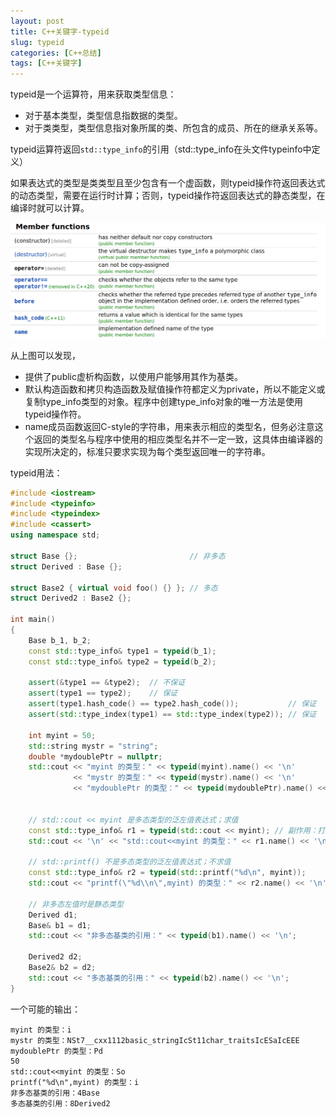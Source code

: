 ```yaml
---
layout: post
title: C++关键字-typeid
slug: typeid
categories: [C++总结]
tags: [C++关键字]
---
```


typeid是一个运算符，用来获取类型信息：
+ 对于基本类型，类型信息指数据的类型。
+ 对于类类型，类型信息指对象所属的类、所包含的成员、所在的继承关系等。

typeid运算符返回`std::type_info`的引用（std::type_info在头文件typeinfo中定义）

如果表达式的类型是类类型且至少包含有一个虚函数，则typeid操作符返回表达式的动态类型，需要在运行时计算；否则，typeid操作符返回表达式的静态类型，在编译时就可以计算。

![](/assets/images/type_info.png)

从上图可以发现，
+ 提供了public虚析构函数，以使用户能够用其作为基类。
+ 默认构造函数和拷贝构造函数及赋值操作符都定义为private，所以不能定义或复制type_info类型的对象。程序中创建type_info对象的唯一方法是使用typeid操作符。
+ name成员函数返回C-style的字符串，用来表示相应的类型名，但务必注意这个返回的类型名与程序中使用的相应类型名并不一定一致，这具体由编译器的实现所决定的，标准只要求实现为每个类型返回唯一的字符串。

typeid用法：
```cpp
#include <iostream>
#include <typeinfo>
#include <typeindex>
#include <cassert>
using namespace std;

struct Base {};                         // 非多态
struct Derived : Base {};

struct Base2 { virtual void foo() {} }; // 多态
struct Derived2 : Base2 {};

int main()
{
    Base b_1, b_2;
    const std::type_info& type1 = typeid(b_1);
    const std::type_info& type2 = typeid(b_2);

    assert(&type1 == &type2);  // 不保证
    assert(type1 == type2);    // 保证
    assert(type1.hash_code() == type2.hash_code());           // 保证
    assert(std::type_index(type1) == std::type_index(type2)); // 保证

    int myint = 50;
    std::string mystr = "string";
    double *mydoublePtr = nullptr;
    std::cout << "myint 的类型：" << typeid(myint).name() << '\n'
              << "mystr 的类型：" << typeid(mystr).name() << '\n'
              << "mydoublePtr 的类型：" << typeid(mydoublePtr).name() << '\n';


    // std::cout << myint 是多态类型的泛左值表达式；求值
    const std::type_info& r1 = typeid(std::cout << myint); // 副作用：打印 50
    std::cout << '\n' << "std::cout<<myint 的类型：" << r1.name() << '\n';

    // std::printf() 不是多态类型的泛左值表达式；不求值
    const std::type_info& r2 = typeid(std::printf("%d\n", myint));
    std::cout << "printf(\"%d\\n\",myint) 的类型：" << r2.name() << '\n';

    // 非多态左值时是静态类型
    Derived d1;
    Base& b1 = d1;
    std::cout << "非多态基类的引用：" << typeid(b1).name() << '\n';

    Derived2 d2;
    Base2& b2 = d2;
    std::cout << "多态基类的引用：" << typeid(b2).name() << '\n';
}
```

一个可能的输出：
```
myint 的类型：i
mystr 的类型：NSt7__cxx1112basic_stringIcSt11char_traitsIcESaIcEEE
mydoublePtr 的类型：Pd
50
std::cout<<myint 的类型：So
printf("%d\n",myint) 的类型：i
非多态基类的引用：4Base
多态基类的引用：8Derived2
```